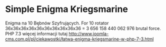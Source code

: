 # Simple Enigma Kriegsmarine
Enigma na 10  Bębnów Szyfrujących.
For 10 rotator 36x36x36x36x36x36x36x36x36x36 = 3 656 158 440 062 976 brutal force.
PHP 7.3
więcej informacji tutaj
http://www.joomla-cms.com.pl/pl/ciekawostki/łatwa-enigma-kriegsmarine-w-php-7-3.html

